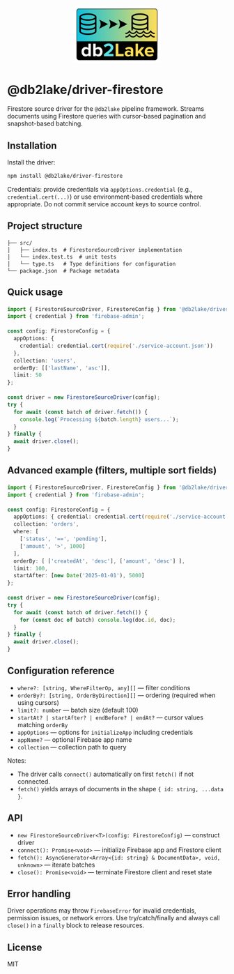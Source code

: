 <p align="center">
  <img src="../../assets/db2lake-logo240.png" width="200" alt="db2lake logo" />
</p>

# @db2lake/driver-firestore

Firestore source driver for the `@db2lake` pipeline framework. Streams documents using Firestore queries with cursor-based pagination and snapshot-based batching.

## Installation

Install the driver:

```bash
npm install @db2lake/driver-firestore
```

Credentials: provide credentials via `appOptions.credential` (e.g., `credential.cert(...)`) or use environment-based credentials where appropriate. Do not commit service account keys to source control.

## Project structure

```
├── src/
│   ├── index.ts  # FirestoreSourceDriver implementation
│   └── index.test.ts  # unit tests
│   └── type.ts   # Type definitions for configuration
└── package.json  # Package metadata
```

## Quick usage

```ts
import { FirestoreSourceDriver, FirestoreConfig } from '@db2lake/driver-firestore';
import { credential } from 'firebase-admin';

const config: FirestoreConfig = {
  appOptions: {
    credential: credential.cert(require('./service-account.json'))
  },
  collection: 'users',
  orderBy: [['lastName', 'asc']],
  limit: 50
};

const driver = new FirestoreSourceDriver(config);
try {
  for await (const batch of driver.fetch()) {
    console.log(`Processing ${batch.length} users...`);
  }
} finally {
  await driver.close();
}
```

## Advanced example (filters, multiple sort fields)

```ts
import { FirestoreSourceDriver, FirestoreConfig } from '@db2lake/driver-firestore';
import { credential } from 'firebase-admin';

const config: FirestoreConfig = {
  appOptions: { credential: credential.cert(require('./service-account.json')) },
  collection: 'orders',
  where: [
    ['status', '==', 'pending'],
    ['amount', '>', 1000]
  ],
  orderBy: [ ['createdAt', 'desc'], ['amount', 'desc'] ],
  limit: 100,
  startAfter: [new Date('2025-01-01'), 5000]
};

const driver = new FirestoreSourceDriver(config);
try {
  for await (const batch of driver.fetch()) {
    for (const doc of batch) console.log(doc.id, doc);
  }
} finally {
  await driver.close();
}
```

## Configuration reference

- `where?: [string, WhereFilterOp, any][]` — filter conditions
- `orderBy?: [string, OrderByDirection][]` — ordering (required when using cursors)
- `limit?: number` — batch size (default 100)
- `startAt? | startAfter? | endBefore? | endAt?` — cursor values matching `orderBy`
- `appOptions` — options for `initializeApp` including credentials
- `appName?` — optional Firebase app name
- `collection` — collection path to query

Notes:
- The driver calls `connect()` automatically on first `fetch()` if not connected.
- `fetch()` yields arrays of documents in the shape `{ id: string, ...data }`.

## API

- `new FirestoreSourceDriver<T>(config: FirestoreConfig)` — construct driver
- `connect(): Promise<void>` — initialize Firebase app and Firestore client
- `fetch(): AsyncGenerator<Array<{id: string} & DocumentData>, void, unknown>` — iterate batches
- `close(): Promise<void>` — terminate Firestore client and reset state

## Error handling

Driver operations may throw `FirebaseError` for invalid credentials, permission issues, or network errors. Use try/catch/finally and always call `close()` in a `finally` block to release resources.

## License

MIT
